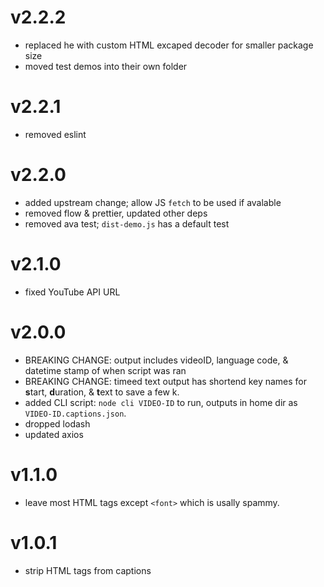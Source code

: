 # v2.2.2

* replaced he with custom HTML excaped decoder for smaller package size
* moved test demos into their own folder

# v2.2.1

* removed eslint

# v2.2.0

* added upstream change; allow JS `fetch` to be used if avalable
* removed flow & prettier, updated other deps
* removed ava test; `dist-demo.js` has a default test

# v2.1.0

* fixed YouTube API URL

# v2.0.0

* BREAKING CHANGE: output includes videoID, language code, & datetime stamp of when script was ran
* BREAKING CHANGE: timeed text output has shortend key names for **s**tart, **d**uration, & **t**ext to save a few k.
* added CLI script: `node cli VIDEO-ID` to run, outputs in home dir as `VIDEO-ID.captions.json`.
* dropped lodash
* updated axios

# v1.1.0

* leave most HTML tags except `<font>` which is usally spammy.


# v1.0.1

* strip HTML tags from captions
